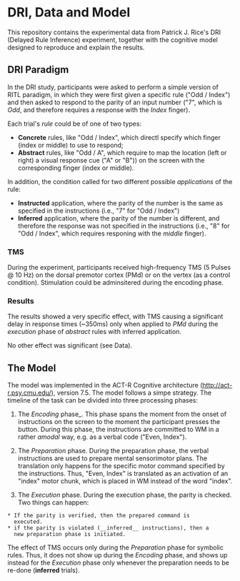 # DRI, Data and Model

This repository contains the experimental data from Patrick
J. Rice's DRI (Delayed Rule Inference) experiment, together with the 
cognitive model designed to reproduce and explain the results.


## DRI Paradigm

In the DRI study, participants were asked to perform a simple version
of RITL paradigm, in which they were first given a specific rule ("Odd
/ Index") and then asked to respond to the parity of an input number
("7", which is _Odd_, and therefore requires a response with the
_Index_ finger).

Each trial's _rule_ could be of one of two types:
  * __Concrete__ rules, like "Odd / Index", which directl specify
  which finger (index or middle) to use to respond;
  * __Abstract__ rules, like "Odd / A", which require to map the
  location (left or right) a visual response cue ("A" or "B")) on the
  screen with the corresponding finger (index or middle).

In addition, the condition called for two different possible
_applications_ of the rule:
  * __Instructed__ application, where the parity of the number is the
  same as specified in the instructions (i.e., "7" for "Odd / Index")
  * __Inferred__ application, where the parity of the number is
  different, and therefore the response was not specified in the
  instructions (i.e., "8" for "Odd / Index", which requires responing
  with the _middle_ finger). 

### TMS

During the experiment, participants received high-frequency TMS (5
Pulses @ 10 Hz) on the dorsal premotor cortex (PMd) or on the vertex
(as a control condition). Stimulation could be adminsitered during the
encoding phase.

### Results

The results showed a very specific effect, with TMS causing a
significant delay in response times (~350ms) only when applied to _PMd_
during the _execution_ phase of _abstract_ rules with inferred
application.

No other effect was significant (see Data).

## The Model

The model was implemented in the ACT-R Cognitive architecture (http://act-r.psy.cmu.edu/), version 7.5.
The model follows a simpe strategy. The timeline of the task can be
divided into three processing phases:

  1. The _Encoding_ phase_. This phase spans the moment from the onset
  of instructions on the screen to the moment the participant presses
  the button. During this phase, the instructions are committed to WM
  in a rather _amodal_ way, e.g. as a verbal code ("Even, Index").

  2. The _Preparation_ phase. During the preparation phase, the
  verbal instructions are used to prepare mental sensorimotor
  plans. The translation only happens for the specific motor command
  specified by the instructions. Thus, "Even, Index" is translated as
  an activation of an "index" motor chunk, which is placed in WM
  instead of the word "index".

  3. The _Execution_ phase. During the execution phase, the parity is
  checked. Two things can happen:

    * If the parity is verified, then the prepared command is
      executed.
    * if the parity is violated (__inferred__ instructions), then a
      new preparation phase is initiated.


The effect of TMS occurs only during the _Preparation_ phase for
symbolic rules. Thus, it does not show up during the _Encoding_ phase,
and shows up instead for the _Execution_ phase only whenever the
preparation needs to be re-done (__inferred__ trials).
